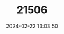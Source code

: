 ---
title: "21506"
category: "Tasmaphena lamproides"
draft: false
date: 2024-02-22 13:03:50
languages:
  English: ["Keeled Snail"]
---
